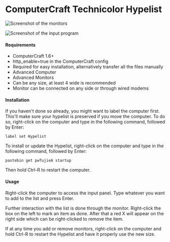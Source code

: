 # ComputerCraft Technicolor Hypelist

![Screenshot of the monitors](https://raw.githubusercontent.com/PsychoMark/cc-hypelist/master/screenshots/Hypelist.png)

![Screenshot of the input program](https://raw.githubusercontent.com/PsychoMark/cc-hypelist/master/screenshots/HypelistInput.png)

#### Requirements
- ComputerCraft 1.6+
- http_enable=true in the ComputerCraft config
 - Required for easy installation, alternatively transfer all the files manually
- Advanced Computer
- Advanced Monitors
 - Can be any size, at least 4 wide is recommended
 - Monitor can be connected on any side or through wired modems

#### Installation
If you haven't done so already, you might want to label the computer first. This'll make sure your hypelist is preserved if you move the computer. To do so, right-click on the computer and type in the following command, followed by Enter:
```
label set Hypelist
```

To install or update the Hypelist, right-click on the computer and type in the following command, followed by Enter:
```
pastebin get pwTujieA startup
```
Then hold Ctrl-R to restart the computer.


#### Usage
Right-click the computer to access the input panel. Type whatever you want to add to the list and press Enter.

Further interaction with the list is done through the monitor. Right-click the box on the left to mark an item as done. After that a red X will appear on the right side which can be right-clicked to remove the item.


If at any time you add or remove monitors, right-click on the computer and hold Ctrl-R to restart the Hypelist and have it properly use the new size.